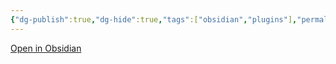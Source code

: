 ```yaml
---
{"dg-publish":true,"dg-hide":true,"tags":["obsidian","plugins"],"permalink":"/1-project/obsidian/hider/","hide":true,"dgPassFrontmatter":true}
---
```



[Open in Obsidian](obsidian://show-plugin?id=obsidian-hider)